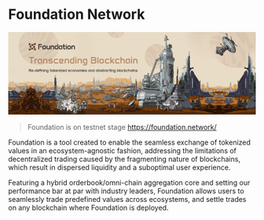 # Foundation Network

![banner](/banner.jpeg)

> Foundation is on testnet stage https://foundation.network/

Foundation is a tool created to enable the seamless exchange of tokenized values in an ecosystem-agnostic fashion, addressing the limitations of decentralized trading caused by the fragmenting nature of blockchains, which result in dispersed liquidity and a suboptimal user experience.

Featuring a hybrid orderbook/omni-chain aggregation core and setting our performance bar at par with industry leaders, Foundation allows users to seamlessly trade predefined values across ecosystems, and settle trades on any blockchain where Foundation is deployed.
